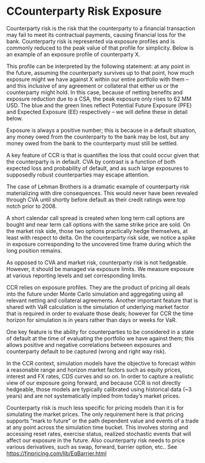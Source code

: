 # CCounterparty Risk Exposure

Counterparty risk is the risk that the counterparty to a financial transaction may fail to meet its contractual payments, causing financial loss for the bank. Counterparty risk is represented via exposure profiles and is commonly reduced to the peak value of that profile for simplicity. Below is an example of an exposure profile of counterparty X.

This profile can be interpreted by the following statement: at any point in the future, assuming the counterparty survives up to that point, how much exposure might we have against X within our entire portfolio with them – and this inclusive of any agreement or collateral that either us or the counterparty might hold. In this case, because of netting benefits and exposure reduction due to a CSA, the peak exposure only rises to 62 MM USD. The blue and the green lines reflect Potential Future Exposure (PFE) and Expected Exposure (EE) respectively – we will define these in detail below.

Exposure is always a positive number; this is because in a default situation, any money owed from the counterparty to the bank may be lost, but any money owed from the bank to the counterparty must still be settled.

A key feature of CCR is that is quantifies the loss that could occur given that the counterparty is in default. CVA by contrast is a function of both expected loss and probability of default, and as such large exposures to supposedly robust counterparties may escape attention.

The case of Lehman Brothers is a dramatic example of counterparty risk materializing with dire consequences. This would never have been revealed through CVA until shortly before default as their credit ratings were top notch prior to 2008.

A short calendar call spread is created when long term call options are bought and near term call options with the same strike price are sold. On the market risk side, those two options practically hedge themselves, at least with respect to delta. On the counterparty risk side, we notice a spike in exposure corresponding to the uncovered time frame during which the long position remains.

As opposed to CVA and market risk, counterparty risk is not hedgeable. However, it should be managed via exposure limits. We measure exposure at various reporting levels and set corresponding limits.

CCR relies on exposure profiles. They are the product of pricing all deals into the future under Monte Carlo simulation and aggregating using all relevant netting and collateral agreements. Another important feature that is shared with VaR calculation is the simulation of underlying market factor that is required in order to evaluate those deals; however for CCR the time horizon for simulation is in years rather than days or weeks for VaR.

One key feature is the ability for counterparties to be considered in a state of default at the time of evaluating the portfolio we have against them; this allows positive and negative correlations between exposures and counterparty default to be captured (wrong and right way risk).

In the CCR context, simulation models have the objective to forecast within a reasonable range and horizon market factors such as equity prices, interest and FX rates, CDS curves and so on. In order to capture a realistic view of our exposure going forward, and because CCR is not directly hedgeable, those models are typically calibrated using historical data (~3 years) and are not systematically implied from today’s market prices.

Counterparty risk is much less specific for pricing models than it is for simulating the market prices. The only requirement here is that pricing supports “mark to future” or the path dependent value and events of a trade at any point across the simulation time bucket. This involves storing and accessing reset rates, exercise status, realized stochastic events that will affect our exposure in the future. Also counterparty risk needs to price various derivatives, such as swap, forward, barrier option, etc.. See https://finpricing.com/lib/EqBarrier.html
